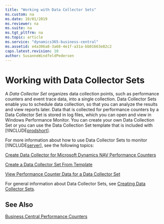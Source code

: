 ```yaml
---
title: "Working with Data Collector Sets"
ms.custom: na
ms.date: 10/01/2019
ms.reviewer: na
ms.suite: na
ms.tgt_pltfrm: na
ms.topic: article
ms.service: "dynamics365-business-central"
ms.assetid: e4a306a8-3a68-4e1f-a31a-bb01663e82c2
caps.latest.revision: 10
author: SusanneWindfeldPedersen
---
```

# Working with Data Collector Sets
A *Data Collector Set* organizes data collection points, such as performance counters and event trace data, into a single collection. Data Collector Sets enable you to schedule data collection, so that you can analyze the results and view reports later. Data that is collected for performance counters by a Data Collector Set is stored in log files, which you can open and view in Windows Performance Monitor. You can create your own Data Collection Set or you can use the Data Collection Set template that is included with [!INCLUDE[prodshort](../developer/includes/prodshort.md)].  
  
 For more information about how to use Data Collector Sets to monitor [!INCLUDE[server](../developer/includes/server.md)], see the following topics:  
  
 [Create Data Collector for Microsoft Dynamics NAV Performance Counters](create-data-collector-performance-counters.md)  
  
 [Create a Data Collector Set From Template](monitor-create-data-collector-set-from-template.md)  
  
 [View Performance Counter Data for a Data Collector Set](monitor-view-performance-counter-data-for-data-collector-set.md)  
  
 For general information about Data Collector Sets, see [Creating Data Collector Sets](http://technet.microsoft.com/en-us/library/cc749337.aspx).  
  
## See Also  
 [Business Central Performance Counters](performance-counters.md)